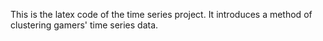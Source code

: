 This is the latex code of the time series project. It introduces a method of clustering gamers' time series data.

